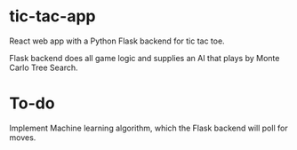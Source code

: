 # tic-tac-app

React web app with a Python Flask backend for tic tac toe.

Flask backend does all game logic and supplies an AI that plays by Monte Carlo Tree Search.


# To-do
Implement Machine learning algorithm, which the Flask backend will poll for moves.